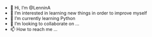 - 👋 Hi, I’m @LenninA
- 👀 I’m interested in learning new things in order to improve myself
- 🌱 I’m currently learning Python
- 💞️ I’m looking to collaborate on ...
- 📫 How to reach me ...

<!---
LenninA/LenninA is a ✨ special ✨ repository because its `README.md` (this file) appears on your GitHub profile.
You can click the Preview link to take a look at your changes.
--->
